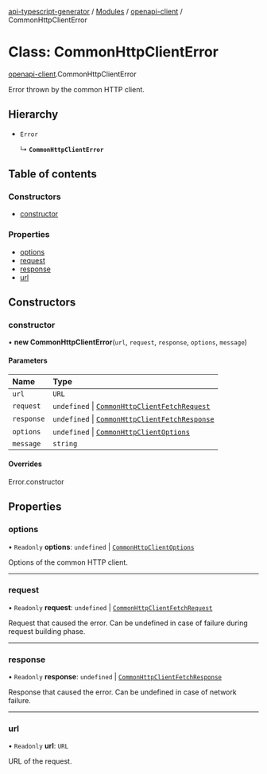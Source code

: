 [api-typescript-generator](../../README.md) / [Modules](../modules.md) / [openapi-client](../modules/openapi_client.md) / CommonHttpClientError

# Class: CommonHttpClientError

[openapi-client](../modules/openapi_client.md).CommonHttpClientError

Error thrown by the common HTTP client.

## Hierarchy

- `Error`

  ↳ **`CommonHttpClientError`**

## Table of contents

### Constructors

- [constructor](openapi_client.CommonHttpClientError.md#constructor)

### Properties

- [options](openapi_client.CommonHttpClientError.md#options)
- [request](openapi_client.CommonHttpClientError.md#request)
- [response](openapi_client.CommonHttpClientError.md#response)
- [url](openapi_client.CommonHttpClientError.md#url)

## Constructors

### constructor

• **new CommonHttpClientError**(`url`, `request`, `response`, `options`, `message`)

#### Parameters

| Name | Type |
| :------ | :------ |
| `url` | `URL` |
| `request` | `undefined` \| [`CommonHttpClientFetchRequest`](../interfaces/openapi_client.CommonHttpClientFetchRequest.md) |
| `response` | `undefined` \| [`CommonHttpClientFetchResponse`](../interfaces/openapi_client.CommonHttpClientFetchResponse.md) |
| `options` | `undefined` \| [`CommonHttpClientOptions`](../interfaces/openapi_client.CommonHttpClientOptions.md) |
| `message` | `string` |

#### Overrides

Error.constructor

## Properties

### options

• `Readonly` **options**: `undefined` \| [`CommonHttpClientOptions`](../interfaces/openapi_client.CommonHttpClientOptions.md)

Options of the common HTTP client.

___

### request

• `Readonly` **request**: `undefined` \| [`CommonHttpClientFetchRequest`](../interfaces/openapi_client.CommonHttpClientFetchRequest.md)

Request that caused the error. Can be undefined in case of failure during request building phase.

___

### response

• `Readonly` **response**: `undefined` \| [`CommonHttpClientFetchResponse`](../interfaces/openapi_client.CommonHttpClientFetchResponse.md)

Response that caused the error. Can be undefined in case of network failure.

___

### url

• `Readonly` **url**: `URL`

URL of the request.

